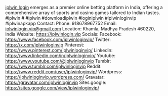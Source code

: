 <a href="https://iplwinlogin.vip">iplwin login</a> emerges as a premier online betting platform in India, offering a comprehensive array of sports and casino games tailored to Indian tastes.
#iplwin # #iplwin #downloadiplwin #loginiplwin #iplwinloginvip  #iplwinapkapp
Contact:
Phone: 918678967752
Email: iplwinlogin.vip@gmail.com
Location: Khamla, Madhya Pradesh 460220, India
Website: <a href="https://iplwinlogin.vip">https://iplwinlogin.vip</a>
Socials:
Facebook: <a href="https://www.facebook.com/iplwinloginvip/">https://www.facebook.com/iplwinloginvip/</a>
Twitter: <a href="https://x.com/iplwinloginvip">https://x.com/iplwinloginvip</a>
Pinterest: <a href="https://www.pinterest.com/iplwinloginvip/">https://www.pinterest.com/iplwinloginvip/</a>
Linkedin: <a href="https://www.linkedin.com/in/iplwinloginvip/">https://www.linkedin.com/in/iplwinloginvip/</a>
Youtube: <a href="https://www.youtube.com/@iplwinloginvip">https://www.youtube.com/@iplwinloginvip</a>
Tumblr: <a href="https://www.tumblr.com/iplwinloginvip">https://www.tumblr.com/iplwinloginvip</a>
Reddit: <a href="https://www.reddit.com/user/iplwinloginvip/">https://www.reddit.com/user/iplwinloginvip/</a>
Wordpress: <a href="https://iplwinloginvip.wordpress.com/">https://iplwinloginvip.wordpress.com/</a>
Gravatar: <a href="https://gravatar.com/iplwinloginvip">https://gravatar.com/iplwinloginvip</a>
Sites.google: <a href="https://sites.google.com/view/iplwinloginvip/">https://sites.google.com/view/iplwinloginvip/</a>